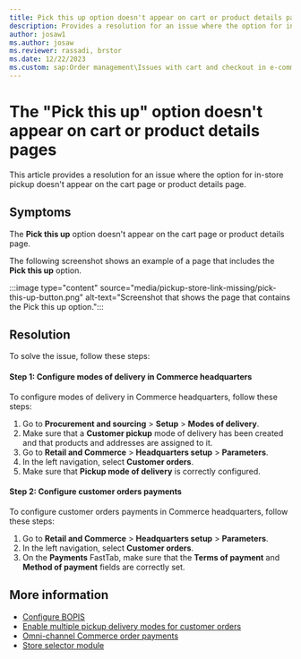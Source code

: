 ```yaml
---
title: Pick this up option doesn't appear on cart or product details pages in Dynamics 365 Commerce
description: Provides a resolution for an issue where the option for in-store pickup doesn't appear on the cart page or product details page in Microsoft Dynamics 365 Commerce.
author: josaw1 
ms.author: josaw
ms.reviewer: rassadi, brstor
ms.date: 12/22/2023
ms.custom: sap:Order management\Issues with cart and checkout in e-commerce storefront
---
```

# The "Pick this up" option doesn't appear on cart or product details pages 

This article provides a resolution for an issue where the option for in-store pickup doesn't appear on the cart page or product details page.

## Symptoms

The **Pick this up** option doesn't appear on the cart page or product details page.

The following screenshot shows an example of a page that includes the **Pick this up** option.

:::image type="content" source="media/pickup-store-link-missing/pick-this-up-button.png" alt-text="Screenshot that shows the page that contains the Pick this up option.":::

## Resolution

To solve the issue, follow these steps:

#### Step 1: Configure modes of delivery in Commerce headquarters

To configure modes of delivery in Commerce headquarters, follow these steps:

1. Go to **Procurement and sourcing** > **Setup** > **Modes of delivery**.
1. Make sure that a **Customer pickup** mode of delivery has been created and that products and addresses are assigned to it.
1. Go to **Retail and Commerce** > **Headquarters setup** > **Parameters**.
1. In the left navigation, select **Customer orders**.
1. Make sure that **Pickup mode of delivery** is correctly configured.

#### Step 2: Configure customer orders payments

To configure customer orders payments in Commerce headquarters, follow these steps:

1. Go to **Retail and Commerce** > **Headquarters setup** > **Parameters**.
1. In the left navigation, select **Customer orders**.
1. On the **Payments** FastTab, make sure that the **Terms of payment** and **Method of payment** fields are correctly set.

## More information

- [Configure BOPIS](/dynamics365/commerce/cpe-bopis)
- [Enable multiple pickup delivery modes for customer orders](/dynamics365/commerce/multiple-pickup-modes)
- [Omni-channel Commerce order payments](/dynamics365/commerce/dev-itpro/commerce-payments)
- [Store selector module](/dynamics365/commerce/store-selector)
